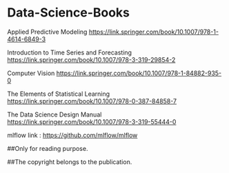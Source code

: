 # Data-Science-Books

Applied Predictive Modeling
https://link.springer.com/book/10.1007/978-1-4614-6849-3

Introduction to Time Series and Forecasting
https://link.springer.com/book/10.1007/978-3-319-29854-2

Computer Vision
https://link.springer.com/book/10.1007/978-1-84882-935-0

The Elements of Statistical Learning
https://link.springer.com/book/10.1007/978-0-387-84858-7

The Data Science Design Manual
https://link.springer.com/book/10.1007/978-3-319-55444-0

mlflow link : https://github.com/mlflow/mlflow

##Only for reading purpose.

##The copyright belongs to the publication.
